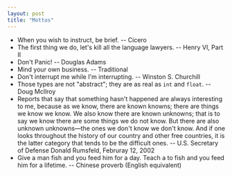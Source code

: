 ```yaml
---
layout: post
title: "Mottos"
---
```


* When you wish to instruct, be brief. -- Cicero
* The first thing we do, let's kill all the language lawyers. -- Henry VI, Part II
* Don't Panic! -- Douglas Adams
* Mind your own business.  -- Traditional
* Don't interrupt me while I'm interrupting.	-- Winston S. Churchill
* Those types are not "abstract"; they are as real as `int` and `float`.  -- Doug Mcllroy
* Reports that say that something hasn't happened are always interesting to me, because as we know, there are known knowns; there are things we know we know. We also know there are known unknowns; that is to say we know there are some things we do not know. But there are also unknown unknowns—the ones we don't know we don't know. And if one looks throughout the history of our country and other free countries, it is the latter category that tends to be the difficult ones.  -- U.S. Secretary of Defense Donald Rumsfeld, Februray 12, 2002
* Give a man fish and you feed him for a day. Teach a to fish and you feed him for a lifetime. -- Chinese proverb (English equivalent)



